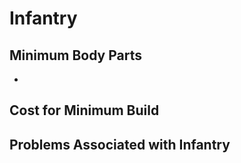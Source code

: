 # Infantry
## Minimum Body Parts
- 

## Cost for Minimum Build

## Problems Associated with Infantry
